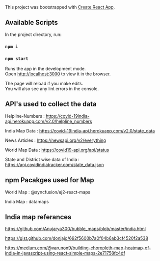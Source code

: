 This project was bootstrapped with [Create React App](https://github.com/facebook/create-react-app).


## Available Scripts

In the project directory, run:

### `npm i`

### `npm start`

Runs the app in the development mode.<br />
Open [http://localhost:3000](http://localhost:3000) to view it in the browser.

The page will reload if you make edits.<br />
You will also see any lint errors in the console.
 


## API's used to collect the data 

Helpline-Numbers : https://covid-19india-api.herokuapp.com/v2.0/helpline_numbers

India Map Data : https://covid-19india-api.herokuapp.com/v2.0/state_data

News Articles : https://newsapi.org/v2/everything

World Map Data :  https://covid19-api.org/api/status

State and District wise data of India : https://api.covidindiatracker.com/state_data.json

## npm Pacakges used for Map

 World Map : @syncfusion/ej2-react-maps
 
 India Map : datamaps 
 
 ## India map referances 

 https://github.com/Anujarya300/bubble_maps/blob/master/india.html
 
 https://gist.github.com/donjajo/692f5600b7a0f04b6ab3cf4520f2a538
 
 https://medium.com/@varunon9/building-choropleth-map-heatmap-of-india-in-javascript-using-react-simple-maps-2e71758fc4df
 
